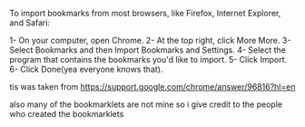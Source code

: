To import bookmarks from most browsers, like Firefox, Internet Explorer, and Safari:

1- On your computer, open Chrome.
2- At the top right, click More More.
3- Select Bookmarks and then Import Bookmarks and Settings.
4- Select the program that contains the bookmarks you'd like to import.
5- Click Import.
6- Click Done(yea everyone knows that).


tis was taken from https://support.google.com/chrome/answer/96816?hl=en

also many of the bookmarklets are not mine so i give credit to the people who created the bookmarklets 
